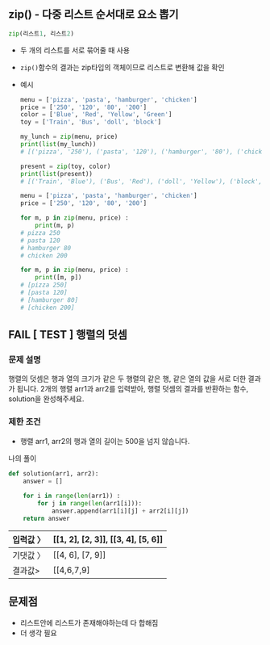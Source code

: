 ## zip() - 다중 리스트 순서대로 요소 뽑기
```python
zip(리스트1, 리스트2)
```

- 두 개의 리스트를 서로 묶어줄 때 사용
- `zip()`함수의 결과는 zip타입의 객체이므로 리스트로 변환해 값을 확인
- 예시
    
    ```python
    menu = ['pizza', 'pasta', 'hamburger', 'chicken']
    price = ['250', '120', '80', '200']
    color = ['Blue', 'Red', 'Yellow', 'Green']
    toy = ['Train', 'Bus', 'doll', 'block']
    
    my_lunch = zip(menu, price)
    print(list(my_lunch))
    # [('pizza', '250'), ('pasta', '120'), ('hamburger', '80'), ('chicken', '200')]
    
    present = zip(toy, color)
    print(list(present))
    # [('Train', 'Blue'), ('Bus', 'Red'), ('doll', 'Yellow'), ('block', 'Green')]
    ```
    
    ```python
    menu = ['pizza', 'pasta', 'hamburger', 'chicken']
    price = ['250', '120', '80', '200']
    
    for m, p in zip(menu, price) :
    	print(m, p)
    # pizza 250
    # pasta 120
    # hamburger 80
    # chicken 200
    
    for m, p in zip(menu, price) : 
    	print([m, p])
    # [pizza 250]
    # [pasta 120]
    # [hamburger 80]
    # [chicken 200]
    ```


## FAIL [ TEST ] 행렬의 덧셈
### **문제 설명**

행렬의 덧셈은 행과 열의 크기가 같은 두 행렬의 같은 행, 같은 열의 값을 서로 더한 결과가 됩니다. 2개의 행렬 arr1과 arr2를 입력받아, 행렬 덧셈의 결과를 반환하는 함수, solution을 완성해주세요.

### 제한 조건

- 행렬 arr1, arr2의 행과 열의 길이는 500을 넘지 않습니다.

나의 풀이

```python
def solution(arr1, arr2):
    answer = []
    
    for i in range(len(arr1)) :
        for j in range(len(arr1[i])):
            answer.append(arr1[i][j] + arr2[i][j])
    return answer
```

| 입력값 〉 | [[1, 2], [2, 3]], [[3, 4], [5, 6]] |
| --- | --- |
| 기댓값 〉 | [[4, 6], [7, 9]] |
| 결과값> | [[4,6,7,9] |

## 문제점

- 리스트안에 리스트가 존재해야하는데 다 합해짐
- 더 생각 필요